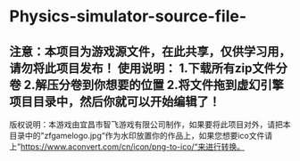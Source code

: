 # Physics-simulator-source-file-
注意：本项目为游戏源文件，在此共享，仅供学习用，请勿将此项目发布！
使用说明：
1.下载所有zip文件分卷
2.解压分卷到你想要的位置
2.将文件拖到虚幻引擎项目目录中，然后你就可以开始编辑了！
-----------------------------------------------------
版权说明：本游戏由宜昌市智飞游戏有限公司制作，如果要将此项目对外，请把本目录中的"zfgamelogo.jpg“作为水印放置你的作品上，如果您想要ico文件请
上”https://www.aconvert.com/cn/icon/png-to-ico/“来进行转换。
